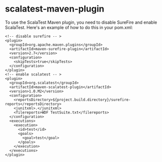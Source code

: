 scalatest-maven-plugin
======================

To use the ScalaTest Maven plugin, you need to disable SureFire and enable ScalaTest. Here's an example of how to do this in your pom.xml: 

    <!-- disable surefire -- >
    <plugin>
      <groupId>org.apache.maven.plugins</groupId>
      <artifactId>maven-surefire-plugin</artifactId>
      <version>2.7</version>
      <configuration>
        <skipTests>true</skipTests>
      </configuration>
    </plugin>
    <!-- enable scalatest -- >
    <plugin>
      <groupId>org.scalatest</groupId>
      <artifactId>maven-scalatest-plugin</artifactId>
      <version>1.0.M2</version>
      <configuration>
        <reportsDirectory>${project.build.directory}/surefire-reports</reportsDirectory>
        <junitxml>.</junitxml>
        <filereports>WDF TestSuite.txt</filereports>
      </configuration>
      <executions>
        <execution>
          <id>test</id>
          <goals>
            <goal>test</goal>
          </goals>
        </execution>
      </executions>
    </plugin>
